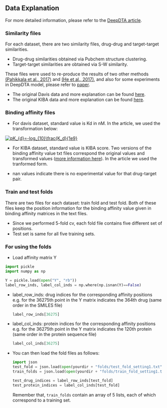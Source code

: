 
## Data Explanation

For more detailed information, please refer to the [DeepDTA article](https://academic.oup.com/bioinformatics/article/34/17/i821/5093245).

### Similarity files

For each dataset, there are two similarity files, drug-drug and target-target similarities.
*  Drug-drug similarities obtained via Pubchem structure clustering.
*  Target-target similarities are obtained via S-W similarity.

These files were used to re-produce the results of two other methods [(Pahikkala et al., 2017)](https://academic.oup.com/bib/article/16/2/325/246479) and [(He et al., 2017)](https://jcheminf.biomedcentral.com/articles/10.1186/s13321-017-0209-z), and also for some experiments in DeepDTA model, please refer to [paper](https://academic.oup.com/bioinformatics/article/34/17/i821/5093245). 
*  The original Davis data and more explanation can be found [here](http://staff.cs.utu.fi/~aatapa/data/DrugTarget/).
*  The original KIBA data and more explanation can be found [here](https://jcheminf.biomedcentral.com/articles/10.1186/s13321-017-0209-z).

### Binding affinity files

*  For davis dataset, standard value is Kd in nM. In the article, we used the transformation below:

<a href="https://www.codecogs.com/eqnedit.php?latex=pK_{d}=-log_{10}\frac{K_d}{1e9}" target="_blank"><img src="https://latex.codecogs.com/gif.latex?pK_{d}=-log_{10}\frac{K_d}{1e9}" title="pK_{d}=-log_{10}\frac{K_d}{1e9}" /></a>

* For KIBA dataset, standard value is KIBA score. Two versions of the binding affinity value txt files correspond the original values and transformed values ([more information here](https://jcheminf.biomedcentral.com/articles/10.1186/s13321-017-0209-z)). In the article we used the tranformed form. 

* nan values indicate there is no experimental value for that drug-target pair.


### Train and test folds
There are two files for each dataset: train fold and test fold. Both of these files keep the position information for the binding affinity value given in binding affinity matrices in the text files. 
*  Since we performed 5-fold cv, each fold file contains five different set of positions.
*  Test set is same for all five training sets.

### For using the folds
*   Load affinity matrix Y 

```python
import pickle
import numpy as np

Y = pickle.load(open("Y", "rb"))
label_row_inds, label_col_inds = np.where(np.isnan(Y)==False)
```

*  label_row_inds: drug indices for the corresponding affinity positions  
    e.g. for the 36275th point in the Y matrix indicates the 364th drug (same order in the SMILES file) 
    ```python
    label_row_inds[36275]
    ```

*  label_col_inds: protein indices for the corresponding affinity positions 
    e.g. for the 36275th point in the Y matrix indicates the 120th protein (same order in the protein sequence file) 
    ```python
    label_col_inds[36275]
    ```
    
*   You can then load the fold files as follows:
    ```python
    import json
    test_fold = json.load(open(yourdir + "folds/test_fold_setting1.txt"))
    train_folds = json.load(open(yourdir + "folds/train_fold_setting1.txt"))
    
    test_drug_indices = label_row_inds[test_fold]
    test_protein_indices = label_col_inds[test_fold]
    
    ```
    
    Remember that, ```train_folds``` contain an array of 5 lists, each of which correspond to a training set.
